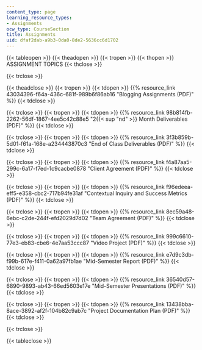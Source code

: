 ```yaml
---
content_type: page
learning_resource_types:
- Assignments
ocw_type: CourseSection
title: Assignments
uid: dfaf2dab-a9b3-0da0-8de2-5636cc6d1702
---
```

{{< tableopen >}}
{{< theadopen >}}
{{< tropen >}}
{{< thopen >}}
ASSIGNMENT TOPICS
{{< thclose >}}

{{< trclose >}}

{{< theadclose >}}
{{< tropen >}}
{{< tdopen >}}
{{% resource_link 43034396-f64a-436c-681f-989b6f86ab16 "Blogging Assignments (PDF)" %}}
{{< tdclose >}}

{{< trclose >}}
{{< tropen >}}
{{< tdopen >}}
{{% resource_link 98b814fb-2262-56df-1867-4ee5c42c88e5 "2{{< sup \"nd\" >}} Month Deliverables (PDF)" %}}
{{< tdclose >}}

{{< trclose >}}
{{< tropen >}}
{{< tdopen >}}
{{% resource_link 3f3b859b-5d01-f61a-168e-a234443870c3 "End of Class Deliverables (PDF)" %}}
{{< tdclose >}}

{{< trclose >}}
{{< tropen >}}
{{< tdopen >}}
{{% resource_link f4a87aa5-299c-6a17-f7ed-1c9cacbe0878 "Client Agreement (PDF)" %}}
{{< tdclose >}}

{{< trclose >}}
{{< tropen >}}
{{< tdopen >}}
{{% resource_link f96edeea-eff5-e358-cbc2-717b94fe31af "Contextual Inquiry and Success Metrics (PDF)" %}}
{{< tdclose >}}

{{< trclose >}}
{{< tropen >}}
{{< tdopen >}}
{{% resource_link 8ec59a48-6ebc-c2de-244f-efd2029d7d02 "Team Agreement (PDF)" %}}
{{< tdclose >}}

{{< trclose >}}
{{< tropen >}}
{{< tdopen >}}
{{% resource_link 999c6610-77e3-eb83-cbe6-4e7aa53ccc87 "Video Project (PDF)" %}}
{{< tdclose >}}

{{< trclose >}}
{{< tropen >}}
{{< tdopen >}}
{{% resource_link e7d9c3db-f99b-617e-f411-0a62a97fb1ae "Mid-Semester Report (PDF)" %}}
{{< tdclose >}}

{{< trclose >}}
{{< tropen >}}
{{< tdopen >}}
{{% resource_link 36540d57-6890-9893-ab43-66ed5603e17e "Mid-Semester Presentations (PDF)" %}}
{{< tdclose >}}

{{< trclose >}}
{{< tropen >}}
{{< tdopen >}}
{{% resource_link 13438bba-8ace-3892-af2f-104b82c9ab7c "Project Documentation Plan (PDF)" %}}
{{< tdclose >}}

{{< trclose >}}

{{< tableclose >}}